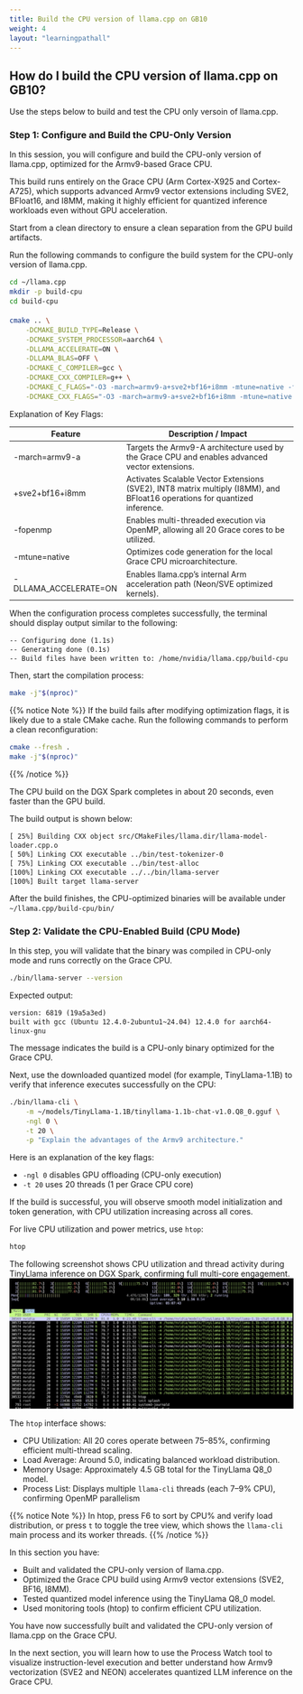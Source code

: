 ```yaml
---
title: Build the CPU version of llama.cpp on GB10
weight: 4
layout: "learningpathall"
---
```


## How do I build the CPU version of llama.cpp on GB10?

Use the steps below to build and test the CPU only versoin of llama.cpp.

### Step 1: Configure and Build the CPU-Only Version

In this session, you will configure and build the CPU-only version of llama.cpp, optimized for the Armv9-based Grace CPU.

This build runs entirely on the Grace CPU (Arm Cortex-X925 and Cortex-A725), which supports advanced Armv9 vector extensions including SVE2, BFloat16, and I8MM, making it highly efficient for quantized inference workloads even without GPU acceleration.

Start from a clean directory to ensure a clean separation from the GPU build artifacts.

Run the following commands to configure the build system for the CPU-only version of llama.cpp.

```bash
cd ~/llama.cpp
mkdir -p build-cpu
cd build-cpu

cmake .. \
	-DCMAKE_BUILD_TYPE=Release \
	-DCMAKE_SYSTEM_PROCESSOR=aarch64 \
	-DLLAMA_ACCELERATE=ON \
	-DLLAMA_BLAS=OFF \
	-DCMAKE_C_COMPILER=gcc \
	-DCMAKE_CXX_COMPILER=g++ \
	-DCMAKE_C_FLAGS="-O3 -march=armv9-a+sve2+bf16+i8mm -mtune=native -fopenmp" \
	-DCMAKE_CXX_FLAGS="-O3 -march=armv9-a+sve2+bf16+i8mm -mtune=native -fopenmp"
```

Explanation of Key Flags:

| **Feature** | **Description / Impact** |
|--------------|------------------------------|
| -march=armv9-a | Targets the Armv9-A architecture used by the Grace CPU and enables advanced vector extensions.|
| +sve2+bf16+i8mm | Activates Scalable Vector Extensions (SVE2), INT8 matrix multiply (I8MM), and BFloat16 operations for quantized inference.|
| -fopenmp | Enables multi-threaded execution via OpenMP, allowing all 20 Grace cores to be utilized.|
| -mtune=native | Optimizes code generation for the local Grace CPU microarchitecture.|
| -DLLAMA_ACCELERATE=ON | Enables llama.cpp’s internal Arm acceleration path (Neon/SVE optimized kernels).|

When the configuration process completes successfully, the terminal should display output similar to the following:

```output
-- Configuring done (1.1s)
-- Generating done (0.1s)
-- Build files have been written to: /home/nvidia/llama.cpp/build-cpu
```

Then, start the compilation process:

```bash
make -j"$(nproc)"
```

{{% notice Note %}}
If the build fails after modifying optimization flags, it is likely due to a stale CMake cache.
Run the following commands to perform a clean reconfiguration:

```bash
cmake --fresh .
make -j"$(nproc)"
```
{{% /notice %}}


The CPU build on the DGX Spark completes in about 20 seconds, even faster than the GPU build.

The build output is shown below:

```output
[ 25%] Building CXX object src/CMakeFiles/llama.dir/llama-model-loader.cpp.o
[ 50%] Linking CXX executable ../bin/test-tokenizer-0
[ 75%] Linking CXX executable ../bin/test-alloc
[100%] Linking CXX executable ../../bin/llama-server
[100%] Built target llama-server
```

After the build finishes, the CPU-optimized binaries will be available under `~/llama.cpp/build-cpu/bin/`

### Step 2: Validate the CPU-Enabled Build (CPU Mode)

In this step, you will validate that the binary was compiled in CPU-only mode and runs correctly on the Grace CPU.

```bash
./bin/llama-server --version
```

Expected output:

```output
version: 6819 (19a5a3ed)
built with gcc (Ubuntu 12.4.0-2ubuntu1~24.04) 12.4.0 for aarch64-linux-gnu
```

The message indicates the build is a CPU-only binary optimized for the Grace CPU.

Next, use the downloaded quantized model (for example, TinyLlama-1.1B) to verify that inference executes successfully on the CPU:

```bash
./bin/llama-cli \
	-m ~/models/TinyLlama-1.1B/tinyllama-1.1b-chat-v1.0.Q8_0.gguf \
	-ngl 0 \
	-t 20 \
	-p "Explain the advantages of the Armv9 architecture."
```

Here is an explanation of the key flags:

- `-ngl 0` disables GPU offloading (CPU-only execution)
- `-t 20` uses 20 threads (1 per Grace CPU core)

If the build is successful, you will observe smooth model initialization and token generation, with CPU utilization increasing across all cores.

For live CPU utilization and power metrics, use `htop`:

```bash
htop
```

The following screenshot shows CPU utilization and thread activity during TinyLlama inference on DGX Spark, confirming full multi-core engagement.
![image2 htop screenshot](htop.png "TinyLlama CPU Utilization")

The `htop` interface shows:

- CPU Utilization: All 20 cores operate between 75–85%, confirming efficient multi-thread scaling.
- Load Average: Around 5.0, indicating balanced workload distribution.
- Memory Usage: Approximately 4.5 GB total for the TinyLlama Q8_0 model.
- Process List: Displays multiple `llama-cli` threads (each 7–9% CPU), confirming OpenMP parallelism 

{{% notice Note %}}
In htop, press F6 to sort by CPU% and verify load distribution, or press `t` to toggle the tree view, which shows the `llama-cli` main process and its worker threads.
{{% /notice %}}

In this section you have:
- Built and validated the CPU-only version of llama.cpp.
- Optimized the Grace CPU build using Armv9 vector extensions (SVE2, BF16, I8MM).
- Tested quantized model inference using the TinyLlama Q8_0 model.
- Used monitoring tools (htop) to confirm efficient CPU utilization.

You have now successfully built and validated the CPU-only version of llama.cpp on the Grace CPU.

In the next section, you will learn how to use the Process Watch tool to visualize instruction-level execution and better understand how Armv9 vectorization (SVE2 and NEON) accelerates quantized LLM inference on the Grace CPU.
